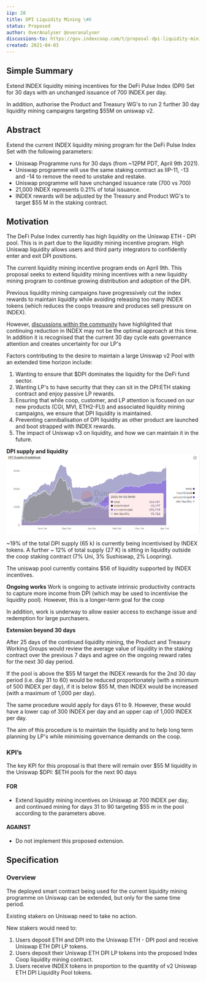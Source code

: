 ```yaml
---
iip: 28
title: DPI Liquidity Mining \#6
status: Proposed
author: OverAnalyser @overanalyser
discussions-to: https://gov.indexcoop.com/t/proposal-dpi-liquidity-mining-6-three-x-30-90-days/1145
created: 2021-04-03
---
```


## Simple Summary

Extend INDEX liquidity mining incentives for the DeFi Pulse Index (DPI) Set for 30 days with an unchanged issuance of 700 INDEX per day.

In addition, authorise the Product and Treasury WG's to run 2 further 30 day liquidity mining campaigns targeting $55M on uniswap v2.

## Abstract

Extend the current INDEX liquidity mining program for the DeFi Pulse Index Set with the following parameters:

- Uniswap Programme runs for 30 days (from ~12PM PDT, April 9th 2021).
- Uniswap programme will use the same staking contract as IIP-11, -13 and -14 to remove the need to unstake and restake.
- Uniswap programme will have unchanged issuance rate (700 vs 700)
- 21,000 INDEX represents 0.21% of total issuance.
- INDEX rewards will be adjusted by the Treasury and Product WG's to target $55 M in the staking contract.

## Motivation

The DeFi Pulse Index currently has high liquidity on the Uniswap ETH - DPI pool. This is in part due to the liquidity mining incentive program. High Uniswap liquidity allows users and third party integrators to confidently enter and exit DPI positions.

The current liquidity mining incentive program ends on April 9th. This proposal seeks to extend liquidity mining incentives with a new liquidity mining program to continue growing distribution and adoption of the DPI.

Previous liquidity mining campaigns have progressively cut the index rewards to maintain liquidity while avoiding releasing too many INDEX tokens (which reduces the coops treasure and produces sell pressure on INDEX).

However, [discussions within the community](https://gov.indexcoop.com/t/simultaneous-liquidity-mining-things-to-consider/1111) have highlighted that continuing reduction in INDEX may not be the optimal approach at this time. In addition it is recognised that the current 30 day cycle eats governance attention and creates uncertainty for our LP's

Factors contributing to the desire to maintain a large Uniswap v2 Pool with an extended time horizon include:

1. Wanting to ensure that $DPI dominates the liquidity for the DeFi fund sector.
2. Wanting LP's to have security that they can sit in the DPI:ETH staking contract and enjoy passive LP rewards.
3. Ensuring that while coop, customer, and LP attention is focused on our new products (CGI, MVI, ETH2-FLI) and associated liquidity mining campaigns, we ensure that DPI liquidity is maintained.
4. Preventing cannibalisation of DPI liquidity as other product are launched and boot strapped with INDEX rewards.
5. The impact of Uniswap v3 on liquidity, and how we can maintain it in the future.

**DPI supply and liquidity**
![image|690x281](./assets/dpi-lm-6.png)

~19% of the total DPI supply (65 k) is currently being incentivised by INDEX tokens.
A further ~ 12% of total supply (27 K) is sitting in liquidity outside the coop staking contract (7% Uni, 3% Sushiswap, 2% Loopring).

The uniswap pool currently contains $56 of liquidity supported by INDEX incentives.

**Ongoing works**
Work is ongoing to activate intrinsic productivity contracts to capture more income from DPI (which may be used to incentivise the liquidity pool). However, this is a longer-term goal for the coop

In addition, work is underway to allow easier access to exchange issue and redemption for large purchasers.

**Extension beyond 30 days**

After 25 days of the continued liquidity mining, the Product and Treasury Working Groups would review the average value of liquidity in the staking contract over the previous 7 days and agree on the ongoing reward rates for the next 30 day period.

If the pool is above the $55 M target the INDEX rewards for the 2nd 30 day period (i.e. day 31 to 60) would be reduced proportionately (with a minimum of 500 INDEX per day), if it is below $55 M, then INDEX would be increased (with a maximum of 1,000 per day).

The same procedure would apply for days 61 to 9. However, these would have a lower cap of 300 INDEX per day and an upper cap of 1,000 INDEX per day.

The aim of this procedure is to maintain the liquidity and to help long term planning by LP's while minimising governance demands on the coop.

### KPI’s

The key KPI for this proposal is that there will remain over $55 M liquidity in the Uniswap $DPI: $ETH pools for the next 90 days

#### FOR

- Extend liquidity mining incentives on Uniswap at 700 INDEX per day, and continued mining for days 31 to 90 targeting $55 m in the pool according to the parameters above.

#### AGAINST

- Do not implement this proposed extension.

## Specification

### Overview

The deployed smart contract being used for the current liquidity mining programme on Uniswap can be extended, but only for the same time period.

Existing stakers on Uniswap need to take no action.

New stakers would need to:

1. Users deposit ETH and DPI into the Uniswap ETH - DPI pool and receive Uniswap ETH DPI LP tokens.
2. Users deposit their Uniswap ETH DPI LP tokens into the proposed Index Coop liquidity mining contract.
3. Users receive INDEX tokens in proportion to the quantity of v2 Uniswap ETH DPI Liquidity Pool tokens.
